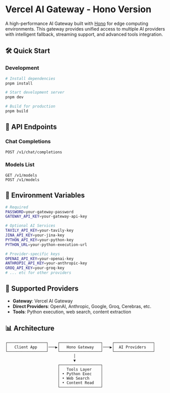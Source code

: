 # Vercel AI Gateway - Hono Version

A high-performance AI Gateway built with [Hono](https://hono.dev/) for edge computing environments. This gateway provides unified access to multiple AI providers with intelligent fallback, streaming support, and advanced tools integration.

## 🛠 Quick Start

### Development
```bash
# Install dependencies
pnpm install

# Start development server
pnpm dev

# Build for production
pnpm build
```

## 📡 API Endpoints

### Chat Completions
```
POST /v1/chat/completions
```

### Models List
```
GET /v1/models
POST /v1/models
```

## 🔧 Environment Variables

```bash
# Required
PASSWORD=your-gateway-password
GATEWAY_API_KEY=your-gateway-api-key

# Optional AI Services
TAVILY_API_KEY=your-tavily-key
JINA_API_KEY=your-jina-key
PYTHON_API_KEY=your-python-key
PYTHON_URL=your-python-execution-url

# Provider-specific keys
OPENAI_API_KEY=your-openai-key
ANTHROPIC_API_KEY=your-anthropic-key
GROQ_API_KEY=your-groq-key
# ... etc for other providers
```

## 🔌 Supported Providers

- **Gateway**: Vercel AI Gateway
- **Direct Providers**: OpenAI, Anthropic, Google, Groq, Cerebras, etc.
- **Tools**: Python execution, web search, content extraction

## 📊 Architecture

```
┌─────────────────┐    ┌──────────────────┐    ┌─────────────────┐
│   Client App    │───▶│   Hono Gateway   │───▶│  AI Providers   │
└─────────────────┘    └──────────────────┘    └─────────────────┘
                              │
                              ▼
                       ┌──────────────────┐
                       │   Tools Layer    │
                       │ • Python Exec    │
                       │ • Web Search     │
                       │ • Content Read   │
                       └──────────────────┘
```
